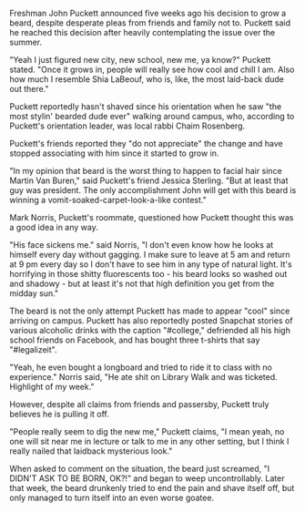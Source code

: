 Freshman John Puckett announced five weeks ago his decision to grow a beard, despite desperate pleas from friends and family not to. Puckett said he reached this decision after heavily contemplating the issue over the summer.

"Yeah I just figured new city, new school, new me, ya know?" Puckett stated. "Once it grows in, people will really see how cool and chill I am. Also how much I resemble Shia LaBeouf, who is, like, the most laid-back dude out there."

Puckett reportedly hasn't shaved since his orientation when he saw "the most stylin' bearded dude ever" walking around campus, who, according to Puckett's orientation leader, was local rabbi Chaim Rosenberg.

Puckett's friends reported they "do not appreciate" the change and have stopped associating with him since it started to grow in.

"In my opinion that beard is the worst thing to happen to facial hair since Martin Van Buren," said Puckett's friend Jessica Sterling. "But at least that guy was president. The only accomplishment John will get with this beard is winning a vomit-soaked-carpet-look-a-like contest."

Mark Norris, Puckett's roommate, questioned how Puckett thought this was a good idea in any way.

"His face sickens me." said Norris, "I don't even know how he looks at himself every day without gagging. I make sure to leave at 5 am and return at 9 pm every day so I don't have to see him in any type of natural light. It's horrifying in those shitty fluorescents too - his beard looks so washed out and shadowy - but at least it's not that high definition you get from the midday sun."

The beard is not the only attempt Puckett has made to appear "cool" since arriving on campus. Puckett has also reportedly posted Snapchat stories of various alcoholic drinks with the caption "#college," defriended all his high school friends on Facebook, and has bought three t-shirts that say "#legalizeit".

"Yeah, he even bought a longboard and tried to ride it to class with no experience." Norris said, "He ate shit on Library Walk and was ticketed. Highlight of my week."

However, despite all claims from friends and passersby, Puckett truly believes he is pulling it off.

"People really seem to dig the new me," Puckett claims, "I mean yeah, no one will sit near me in lecture or talk to me in any other setting, but I think I really nailed that laidback mysterious look."

When asked to comment on the situation, the beard just screamed, "I DIDN'T ASK TO BE BORN, OK?!" and began to weep uncontrollably. Later that week, the beard drunkenly tried to end the pain and shave itself off, but only managed to turn itself into an even worse goatee.
